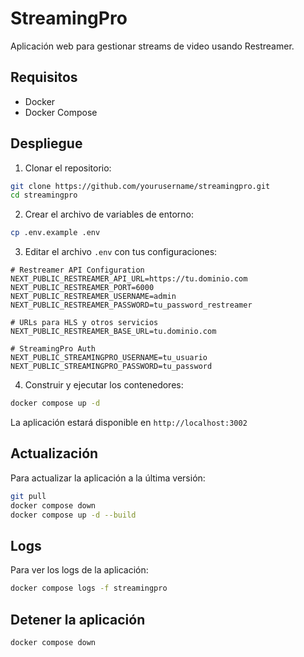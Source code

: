 # StreamingPro

Aplicación web para gestionar streams de video usando Restreamer.

## Requisitos

- Docker
- Docker Compose

## Despliegue

1. Clonar el repositorio:
```bash
git clone https://github.com/yourusername/streamingpro.git
cd streamingpro
```

2. Crear el archivo de variables de entorno:
```bash
cp .env.example .env
```

3. Editar el archivo `.env` con tus configuraciones:
```env
# Restreamer API Configuration
NEXT_PUBLIC_RESTREAMER_API_URL=https://tu.dominio.com
NEXT_PUBLIC_RESTREAMER_PORT=6000
NEXT_PUBLIC_RESTREAMER_USERNAME=admin
NEXT_PUBLIC_RESTREAMER_PASSWORD=tu_password_restreamer

# URLs para HLS y otros servicios
NEXT_PUBLIC_RESTREAMER_BASE_URL=tu.dominio.com

# StreamingPro Auth
NEXT_PUBLIC_STREAMINGPRO_USERNAME=tu_usuario
NEXT_PUBLIC_STREAMINGPRO_PASSWORD=tu_password
```

4. Construir y ejecutar los contenedores:
```bash
docker compose up -d
```

La aplicación estará disponible en `http://localhost:3002`

## Actualización

Para actualizar la aplicación a la última versión:

```bash
git pull
docker compose down
docker compose up -d --build
```

## Logs

Para ver los logs de la aplicación:

```bash
docker compose logs -f streamingpro
```

## Detener la aplicación

```bash
docker compose down
```
